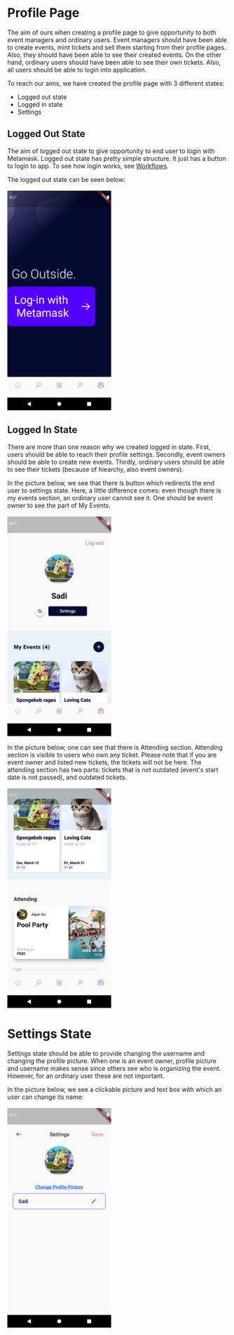 # Profile Page

The aim of ours when creating a profile page to give opportunity to both event managers and ordinary users. Event managers should have been able to create events, mint tickets and sell them starting from their profile pages. Also, they should have been able to see their created events. On the other hand, ordinary users should have been able to see their own tickets.
Also, all users should be able to login into application.

To reach our aims, we have created the profile page with 3 different states:
- Logged out state
- Logged in state
- Settings

## Logged Out State
The aim of logged out state to give opportunity to end user to login with Metamask.
Logged out state has pretty simple structure. It just has a button to login to app. To see how login works, see [Workflows](/Workflows/introduction.md).

The logged out state can be seen below:
<br/> <br/>
<img src="static/pages/profile_logged_out.png" style="height:500px;"></img>

## Logged In State
There are more than one reason why we created logged in state. First, users should be able to reach their profile settings. Secondly, event owners should be able to create new events. Thirdly, ordinary users should be able to see their tickets (because of hiearchy, also event owners).

In the picture below, we see that there is button which redirects the end user to settings state.
Here, a little difference comes: even though there is my events section, an ordinary user cannot see it. One should be event owner to see the part of My Events.
<br/> <br/>
<img src="static/pages/profile_logged_in.PNG" style="height:500px;"></img>

In the picture below, one can see that there is Attending section. Attending section is visible to users who own any ticket. Please note that if you are event owner and listed new tickets, the tickets will not be here.
The attending section has two parts: tickets that is not outdated (event's start date is not passed), and outdated tickets.
<br/> <br/>
<img src="static/pages/profile_logged_in_attending.PNG" style="height:500px;"></img>

# Settings State
Settings state should be able to provide changing the username and changing the profile picture. When one is an event owner, profile picture and username makes sense since others see who is organizing the event. However, for an ordinary user these are not important.

In the picture below, we see a clickable picture and text box with which an user can change its name:
<br/> <br/>
<img src="static/pages/profile_settings_state.PNG" style="height:500px;"></img>






